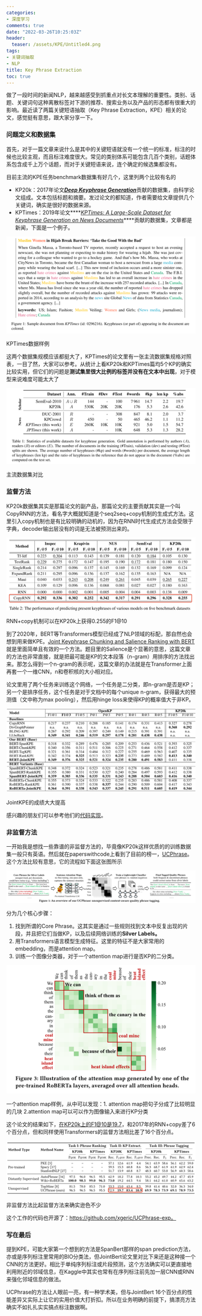 ```yaml
---
categories:
- 深度学习
comments: true
date: "2022-03-26T10:25:03Z"
header:
  teaser: /assets/KPE/Untitled4.png
tags:
- 关键词抽取
- NLP
title: Key Phrase Extraction
toc: true
---
```


做了一段时间的新闻NLP，越来越感受到抓重点对长文本理解的重要性。类别、话题、关键词句这种离散标签对下游的推荐、搜索业务以及产品的形态都有很重大的影响。最近读了两篇关键短语抽取（Key Phrase Extraction，KPE）相关的论文，感觉挺有意思，跟大家分享一下。

### 问题定义和数据集

首先，对于一篇文章来说什么是其中的关键短语就没有一个统一的标准，标注的时候也比较主观，而且标注难度很大。常见的类别体系可能包含几百个类别，话题体系包含成千上万个话题，而对于关键短语来说，连个确定的候选集都没有。

目前主流的KPE任务benchmark数据集有好几个，这里列两个比较有名的

- KP20k：2017年论文[***Deep Keyphrase Generation***](https://arxiv.org/pdf/1704.06879v3.pdf)贡献的数据集，由科学论文组成。文本包括标题和摘要。发过论文的都知道，作者需要给文章提供几个关键词，确实是很好的数据来源。
- KPTimes：2019年论文****[*KPTimes: A Large-Scale Dataset for Keyphrase Generation on News Documents*](https://arxiv.org/abs/1911.12559)****贡献的数据集，文章都是新闻，下面是一个例子。

![KPTimes数据样例](/assets/KPE/Untitled.png)

KPTimes数据样例

这两个数据集规模应该都挺大了，KPTimes的论文里有一张主流数据集规格对照表，一目了然，大家可以参考。从统计上看KP20k和KPTimes篇均5个KP的确实比较实用，但它们的问题是**测试集里很大比例的标签并没有在文本中出现**，对于模型来说难度可能太大了

![主流数据集对比](/assets/KPE/Untitled1.png)

主流数据集对比

### 监督方法

KP20k数据集其实是那篇论文的副产品，那篇论文的主要贡献其实是一个叫CopyRNN的方法，看名字大概就知道是个seq2seq+copy机制的生成式方法。这里引入copy机制也是有比较明确的动机的，因为在RNN时代生成式方法会受限于字典，decoder输出层没有的词是无法被预测出来的。

![RNN+copy机制可以在KP20k上获得0.255的F1@10](/assets/KPE/Untitled2.png)

RNN+copy机制可以在KP20k上获得0.255的F1@10

到了2020年，BERT等Transformers模型已经成了NLP领域的标配，那自然也会想到用来做KPE。[Joint Keyphrase Chunking and Salience Ranking with BERT](https://arxiv.org/pdf/2004.13639.pdf) 就是里面简单且有效的一个方法。题目里的Salience是个显著的意思，这篇文章的方法也非常直接，就是把最可能是KP的文本段落（n-gram）用排序的方法找出来。那怎么得到一个n-gram的表示呢，这篇文章的办法就是在Transformer上面再套一个一维CNN，n和卷积核的大小相对应。

论文里用了两个任务来训练这个网络，一个任务是二分类，即n-gram是否是KP；另一个是排序任务，这个任务是对于文档中的每个unique n-gram，获得最大的预测值（文中称为max pooling），然后用hinge loss来使得KP的概率值大于非KP。

![JointKPE的成绩大大提高](/assets/KPE/Untitled3.png)

JointKPE的成绩大大提高

感兴趣的朋友们可以参考他们的[代码实现](https://github.com/thunlp/BERT-KPE)。

### 非监督方法

一开始我是想找一些靠谱的非监督方法的，毕竟像KP20k这样优质的的训练数据集一般只有英语。然后就在paperswithcode上看到了目前的榜一，[UCPhrase](https://doi.org/10.1145/3447548.3467397)。这个方法比较有意思，它的流程如下面这张图所示

![Untitled](/assets/KPE/Untitled4.png)

分为几个核心步骤：

1. 找到所谓的Core Phrase。这其实是通过一些规则找到文本中反复出现的片段，并且把它们当做KP，以及后续网络训练的**Silver Labels。**
2. 用Transformers语言模型生成特征。这里的特征不是大家常用的embedding，而是attention map。
3. 训练一个图像分类器，对于一个attention map进行是否KP的二分类。

![一个attention map样例，从中可以发现：1. attention map把句子分成了比较明显的几块 2.attention map可以可以作为图像输入来进行KP分类](/assets/KPE/Untitled5.png)

一个attention map样例，从中可以发现：1. attention map把句子分成了比较明显的几块 2.attention map可以可以作为图像输入来进行KP分类

这个论文的结果如下，在KP20k上的F1@10是19.7，和2017年的RNN+copy差了6个百分点，但和同样使用Transformers的监督方法相比差了16个百分点。

![非监督方法比起监督方法来确实逊色不少](/assets/KPE/Untitled6.png)

非监督方法比起监督方法来确实逊色不少

这个工作的代码也开源了：https://github.com/xgeric/UCPhrase-exp。

### 写在最后

提到KPE，可能大家第一个想到的方法是SpanBert那样的span prediction方法，亦或是序列标注里常用的BIO分类法，但JointBert论文里对比下来还是这种接一个CNN的方法更好。相比于单纯序列标注或片段预测，这个方法确实可以更直接地利用附近的邻域信息，在Kaggle中其实也常有在序列标注前先加一层CNN或RNN来强化邻域信息的做法。

UCPhrase的方法让人眼前一亮，有一种学术美，但与JointBert 16个百分点的性能差异又实际上让它的实用价值大打折扣。所以在业务明确的前提下，搞漂亮方法确实不如扎扎实实搞点标注数据啊。